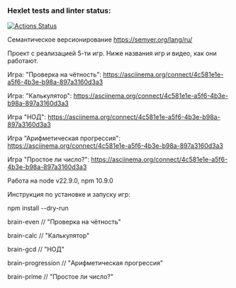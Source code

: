 ### Hexlet tests and linter status:

[![Actions Status](https://github.com/Diana-coder-tech/frontend-project-44/actions/workflows/hexlet-check.yml/badge.svg)](https://github.com/Diana-coder-tech/frontend-project-44/actions)

Семантическое версионирование https://semver.org/lang/ru/

Проект с реализацией 5-ти игр. Ниже названия игр и видео, как они работают.

Игра: "Проверка на чётность":
https://asciinema.org/connect/4c581e1e-a5f6-4b3e-b98a-897a3160d3a3

Игра: "Калькулятор":
https://asciinema.org/connect/4c581e1e-a5f6-4b3e-b98a-897a3160d3a3

Игра "НОД":
https://asciinema.org/connect/4c581e1e-a5f6-4b3e-b98a-897a3160d3a3

Игра "Арифметическая прогрессия":
https://asciinema.org/connect/4c581e1e-a5f6-4b3e-b98a-897a3160d3a3

Игра "Простое ли число?":
https://asciinema.org/connect/4c581e1e-a5f6-4b3e-b98a-897a3160d3a3

Работа на node v22.9.0, npm 10.9.0

Инструкция по установке и запуску игр:

npm install --dry-run

brain-even // "Проверка на чётность"

brain-calc // "Калькулятор"

brain-gcd // "НОД"

brain-progression // "Арифметическая прогрессия"

brain-prime // "Простое ли число?"
